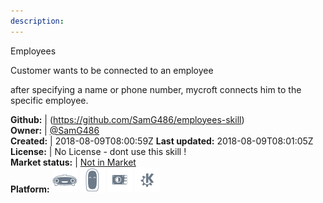```yaml
---
description: 
---
```

Employees

Customer wants to be connected to an employee

after specifying a name or phone number, mycroft connects him to the specific employee.

**Github:** | (https://github.com/SamG486/employees-skill)  
**Owner:** | [@SamG486](https://github.com/SamG486)  
**Created:** | 2018-08-09T08:00:59Z  **Last updated:** 2018-08-09T08:01:05Z  
**License:** | No License - dont use this skill !  
**Market status:** | [Not in Market](https://market.mycroft.ai/skill/)  
**Platform:**   ![](.gitbook/assets/mark-1-icon.png)  ![](.gitbook/assets/mark-2-icon.png)  ![](.gitbook/assets/picroft-icon.png)  ![](.gitbook/assets/kde.png)   
